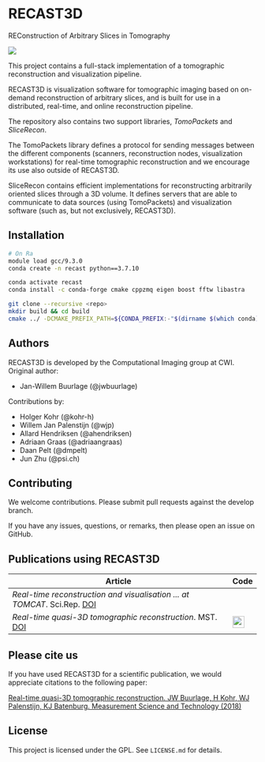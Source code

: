 # RECAST3D

REConstruction of Arbitrary Slices in Tomography

![](https://raw.githubusercontent.com/cicwi/RECAST3D/develop/docs/preview_usage.gif)

This project contains a full-stack implementation of a tomographic reconstruction and visualization pipeline.

RECAST3D is visualization software for tomographic imaging based on on-demand reconstruction of arbitrary slices, and is built for use in a distributed,
real-time, and online reconstruction pipeline.

The repository also contains two support libraries, *TomoPackets* and *SliceRecon*.

The TomoPackets library defines a protocol for sending messages between the different
components (scanners, reconstruction nodes, visualization workstations) for
real-time tomographic reconstruction and we encourage its use also outside of RECAST3D.

SliceRecon contains efficient implementations for reconstructing
arbitrarily oriented slices through a 3D volume. It defines servers that are
able to communicate to data sources (using TomoPackets) and visualization
software (such as, but not exclusively, RECAST3D).


## Installation

```sh
# On Ra
module load gcc/9.3.0
conda create -n recast python==3.7.10

conda activate recast
conda install -c conda-forge cmake cppzmq eigen boost fftw libastra

git clone --recursive <repo>
mkdir build && cd build
cmake ../ -DCMAKE_PREFIX_PATH=${CONDA_PREFIX:-"$(dirname $(which conda))/../"} -DCMAKE_BUILD_TYPE=RELEASE
```

## Authors

RECAST3D is developed by the Computational Imaging group at CWI. Original author:

- Jan-Willem Buurlage (@jwbuurlage)

Contributions by:

- Holger Kohr (@kohr-h)
- Willem Jan Palenstijn (@wjp)
- Allard Hendriksen (@ahendriksen)
- Adriaan Graas (@adriaangraas)
- Daan Pelt (@dmpelt)
- Jun Zhu (@psi.ch)

## Contributing

We welcome contributions. Please submit pull requests against the develop
branch.

If you have any issues, questions, or remarks, then please open an issue on
GitHub.

## Publications using RECAST3D

| Article      |  Code  |
|------------------|--------|
| *Real-time reconstruction and visualisation ... at TOMCAT*. Sci.Rep. [DOI](https://doi.org/10.1038/s41598-019-54647-4) |  |
| *Real-time quasi-3D tomographic reconstruction*. MST. [DOI](https://doi.org/10.1088/1361-6501/aab754)  | [<img src="https://github.com/favicon.ico" width="24">](https://github.com/cicwi/RECAST3D) |

## Please cite us

If you have used RECAST3D for a scientific publication, we would appreciate
citations to the following paper:

[Real-time quasi-3D tomographic reconstruction. JW Buurlage, H Kohr, WJ
Palenstijn, KJ Batenburg. Measurement Science and Technology
(2018)](https://doi.org/10.1088/1361-6501/aab754)

## License

This project is licensed under the GPL. See `LICENSE.md` for details.

[TomoPackets]: https://www.github.com/cicwi/TomoPackets
[SliceRecon]: https://www.github.com/cicwi/SliceRecon
[installation documentation]: https://cicwi.github.io/RECAST3D/installation_instructions/
